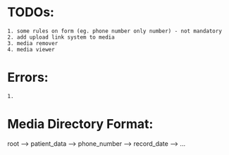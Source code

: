# TODOs:

    1. some rules on form (eg. phone number only number) - not mandatory
    2. add upload link system to media
    3. media remover
    4. media viewer

# Errors:

    1. 

# Media Directory Format:

root --> patient_data --> phone_number --> record_date --> ...

